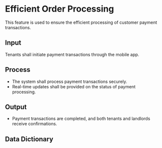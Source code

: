 # Efficient Order Processing
This feature is used to ensure the efficient processing of customer payment transactions.

## Input
Tenants shall initiate payment transactions through the mobile app.

## Process
* The system shall process payment transactions securely.
* Real-time updates shall be provided on the status of payment processing.

## Output
* Payment transactions are completed, and both tenants and landlords receive confirmations.

## Data Dictionary


